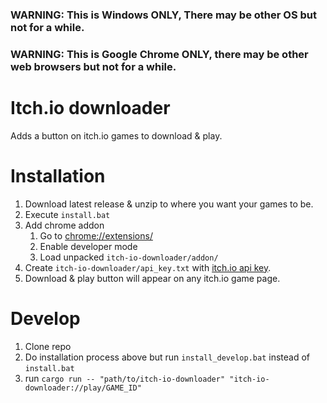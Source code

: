 
### **WARNING: This is Windows ONLY, There may be other OS but not for a while.**
### **WARNING: This is Google Chrome ONLY, there may be other web browsers but not for a while.**

# Itch.io downloader

Adds a button on itch.io games to download & play.

# Installation

1. Download latest release & unzip to where you want your games to be.
2. Execute `install.bat`
3. Add chrome addon
    1. Go to [chrome://extensions/](chrome://extensions/)
    2. Enable developer mode
    3. Load unpacked `itch-io-downloader/addon/`
4. Create `itch-io-downloader/api_key.txt` with [itch.io api key](https://itch.io/user/settings/api-keys).
5. Download & play button will appear on any itch.io game page.

# Develop

1. Clone repo
2. Do installation process above but run `install_develop.bat` instead of `install.bat`
3. run `cargo run -- "path/to/itch-io-downloader" "itch-io-downloader://play/GAME_ID"`
